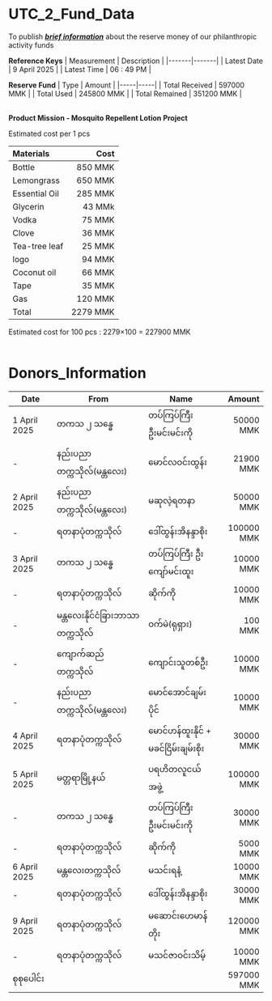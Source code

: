 # UTC_2_Fund_Data
To publish <ins>**_brief information_**</ins> about the reserve money of our philanthropic activity funds

**Reference Keys**
| Measurement | Description |
|-------|-------|
| Latest Date | 9 April 2025 | 
| Latest Time | 06 : 49 PM | 

**Reserve Fund** 
| Type | Amount | 
|-----|-----|
| Total Received | 597000 MMK |
| Total Used     | 245800 MMK |
| Total Remained | 351200 MMK |
<br>
<br>

**Product Mission - Mosquito Repellent Lotion Project** 

Estimated cost per 1 pcs 

| Materials | Cost | 
|:----|-----:|
|Bottle | 850 MMK| 
|Lemongrass | 650 MMK|
|Essential Oil | 285 MMK|
|Glycerin | 43 MMk|
|Vodka | 75 MMK|
|Clove | 36 MMK|
|Tea-tree leaf | 25 MMK|
|logo | 94 MMK |
|Coconut oil | 66 MMK |
|Tape | 35 MMK | 
|Gas | 120 MMK |
|Total | 2279 MMK | 

Estimated cost for 100 pcs : 2279×100 = 227900 MMK 
<br>
<br>

# Donors_Information 

| Date | From | Name | Amount | 
|-----|-----|-----|-----:|
| 1 April 2025 | တကသ ၂ သန္ဓေ |  တပ်ကြပ်ကြီး ဦးမင်းမင်းကို |  50000 MMK| 
| - | နည်းပညာတက္ကသိုလ်(မန္တလေး) | မောင်လဝင်းထွန်း | 21900 MMK|
| 2 April 2025 | နည်းပညာတက္ကသိုလ်(မန္တလေး) | မဆုလဲ့ရတနာ |  50000 MMK| 
| - |ရတနာပုံတက္ကသိုလ် |  ဒေါ်ထွန်းအိနန္ဒာစိုး | 100000 MMK| 
| 3 April 2025 | တကသ ၂ သန္ဓေ | တပ်ကြပ်ကြီး ဦးကျော်မင်းထူး |  10000 MMK| 
| - | ရတနာပုံတက္ကသိုလ် | ဆိုက်ကို |   10000 MMK| 
| - | မန္တလေးနိုင်ငံခြားဘာသာတက္ကသိုလ် | ဝက်မဲ(ရုရှား) |  100 MMK| 
| - | ​ကျောက်ဆည် တက္ကသိုလ် | ကျောင်းသူတစ်ဦး |  10000 MMK| 
| - | နည်းပညာတက္ကသိုလ်(မန္တလေး) |  မောင်အောင်ချမ်းပိုင် |  10000 MMK| 
| 4 April 2025 | ရတနာပုံတက္ကသိုလ် |  မောင်ဟန်ထူးနိုင် +  မခင်ငြိမ်းချမ်းစိုး |  30000 MMK| 
| 5 April 2025 | မတ္တရာမြို့နယ် | ပရဟိတလူငယ်အဖွဲ့ |  100000 MMK| 
| - | တကသ ၂ သန္ဓေ | တပ်ကြပ်ကြီး ဦးမင်းမင်းကို |  30000 MMK|
| - | ရတနာပုံတက္ကသိုလ် | ဆိုက်ကို |  5000 MMK| 
| 6 April 2025 |  မန္တလေးတက္ကသိုလ် | မသင်းရနံ့ | 10000 MMK| 
| - | ရတနာပုံတက္ကသိုလ် | ဒေါ်ထွန်းအိနန္ဒာစိုး |  30000 MMK|
| 9 April 2025 | ရတနာပုံတက္ကသိုလ် | မဆောင်းဟေမာန်တိုး | 120000 MMK|
| - | ရတနာပုံတက္ကသိုလ် | မသင်ဇာဝင်းသိမ့် | 10000 MMK|
| စုစုပေါင်း ||| 597000 MMK|
